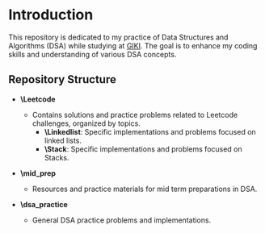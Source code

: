 # Introduction

This repository is dedicated to my practice of Data Structures and Algorithms (DSA) while studying at [GIKI](https://giki.edu.pk/). The goal is to enhance my coding skills and understanding of various DSA concepts.

## Repository Structure

- **\Leetcode**
  - Contains solutions and practice problems related to Leetcode challenges, organized by topics.
    - **\Linkedlist**: Specific implementations and problems focused on linked lists.
    - **\Stack**: Specific implementations and problems focused on Stacks.

- **\mid_prep**
  - Resources and practice materials for mid term preparations in DSA.

- **\dsa_practice**
  - General DSA practice problems and implementations.

